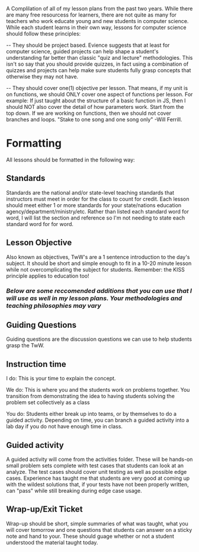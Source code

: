 A Complilation of all of my lesson plans from the past two years. While there are many free resourcess for learners, there are not quite as many for teachers who work educate young and new students in computer science. While each student learns in their own way, lessons for computer science should follow these principles:

-- They should be project based. Evience suggests that at least for computer science, guided projects can help shape a student's understanding far better than classic "quiz and lecture" methodologies. This isn't so say that you should provide quizzes, in fact using a combination of quizzes and projects can help make sure students fully grasp concepts that otherwise they may not have.

-- They should cover one(1) objective per lesson. That means, if my unit is on functions, we should ONLY cover one aspect of functions per lesson. For example: If just taught about the structure of a basic function in JS, then I should NOT also cover the detail of how parameters work. Start from the top down. If we are working on functions, then we should not cover branches and loops. "Stake to one song and one song only" -Will Ferrill.

# Formatting

All lessons should be formatted in the following way:

## Standards
Standards are the national and/or state-level teaching standards that instructors must meet in order for the class to count for credit. Each lesson should meet either 1 or more standards for your state/nations education agency/department/ministry/etc. Rather than listed each standard word for word, I will list the section and reference so I'm not needing to state each standard word for for word.

## Lesson Objective
Also known as objectives, TwW's are a 1 sentence introduction to the day's subject. It should be short and simple enough to fit in a 10-20 minute lesson while not overcomplicating the subject for students. Remember: the KISS principle applies to education too!


### *Below are some reccomended additions that you can use that I will use as well in my lesson plans. Your methodologies and teaching philosophies may vary*
## Guiding Questions
Guiding questions are the discussion questions we can use to help students grasp the TwW.

## Instruction time
I do: This is your time to explain the concept.

We do: This is where you and the students work on problems together. You transition from demonstrating the idea to having students solving the problem set collectively as a class

You do: Students either break up into teams, or by themselves to do a guided activity. Depending on time, you can branch a guided activity into a lab day if you do not have enough time in class.


## Guided activity

A guided activity will come from the activities folder. These will be hands-on small problem sets complete with test cases that students can look at an analyze. The test cases should cover unit testing as well as possible edge cases. Experience has taught me that students are very good at coming up with the wildest solutions that, if your tests have not been properly written, can "pass" while still breaking during edge case usage.

## Wrap-up/Exit Ticket

Wrap-up should be short, simple summaries of what was taught, what you will cover tomorrow and one questions that students can answer on a sticky note and hand to your. These should guage whether or not a student understood the material taught today.
